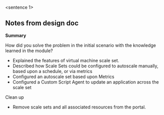 <sentence 1>

## Notes from design doc
**Summary**

How did you solve the problem in the initial scenario with the knowledge learned in the module?

*   Explained the features of virtual machine scale set.
*   Described how Scale Sets could be configured to autoscale manually, based upon a schedule, or via metrics
*   Configured an autoscale set based upon Metrics
*   Configured a Custom Script Agent to update an application across the scale set

Clean up

*   Remove scale sets and all associated resources from the portal.
